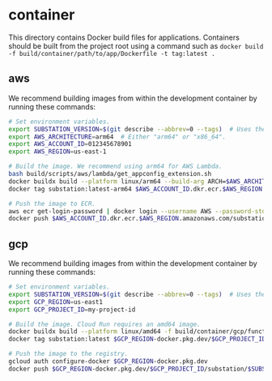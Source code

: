 # container

This directory contains Docker build files for applications. Containers should be built from the project root using a command such as `docker build -f build/container/path/to/app/Dockerfile -t tag:latest .`

## aws

We recommend building images from within the development container by running these commands:

```bash
# Set environment variables.
export SUBSTATION_VERSION=$(git describe --abbrev=0 --tags)  # Uses the release as the image tag.
export AWS_ARCHITECTURE=arm64  # Either "arm64" or "x86_64".
export AWS_ACCOUNT_ID=012345678901
export AWS_REGION=us-east-1

# Build the image. We recommend using arm64 for AWS Lambda.
bash build/scripts/aws/lambda/get_appconfig_extension.sh
docker buildx build --platform linux/arm64 --build-arg ARCH=$AWS_ARCHITECTURE -f build/container/aws/lambda/substation/Dockerfile -t substation:latest-arm64 .
docker tag substation:latest-arm64 $AWS_ACCOUNT_ID.dkr.ecr.$AWS_REGION.amazonaws.com/substation:$SUBSTATION_VERSION

# Push the image to ECR.
aws ecr get-login-password | docker login --username AWS --password-stdin $AWS_ACCOUNT_ID.dkr.ecr.$AWS_REGION.amazonaws.com
docker push $AWS_ACCOUNT_ID.dkr.ecr.$AWS_REGION.amazonaws.com/substation:$SUBSTATION_VERSION
```

## gcp

We recommend building images from within the development container by running these commands:

```bash
# Set environment variables.
export SUBSTATION_VERSION=$(git describe --abbrev=0 --tags)  # Uses the release as the image tag.
export GCP_REGION=us-east1
export GCP_PROJECT_ID=my-project-id

# Build the image. Cloud Run requires an amd64 image.
docker buildx build --platform linux/amd64 -f build/container/gcp/function/substation/Dockerfile -t substation:latest .
docker tag substation:latest $GCP_REGION-docker.pkg.dev/$GCP_PROJECT_ID/substation/$SUBSTATION_VERSION

# Push the image to the registry.
gcloud auth configure-docker $GCP_REGION-docker.pkg.dev
docker push $GCP_REGION-docker.pkg.dev/$GCP_PROJECT_ID/substation/$SUBSTATION_VERSION
```
